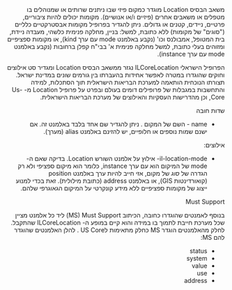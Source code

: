 <div dir="rtl" markdown="1">
משאב הבסיס Location מוגדר כמקום פיזי שבו ניתנים שרותים או שמנוהלים בו מטפלים או משאבים אחרים (פיזיים ו/או אנושיים). מקומות יכולים להיות ציבוריים, פרטיים, ניידים, קטנים או גדולים. ניתן להגדיר בפרופיל מקומות אבסטרקטיים כלליים ("סוגים" של מקומות) ללא כתובת, למשל: בניין, מחלקה פנימית כלשהי, מעבדה ניידת, בית המטופל, אמבולנס וכו' (נקבע באלמנט mode עם ערך kind), או מקומות ספציפיים ומזוהים בעלי כתובת, למשל מחלקה פנימית א' בבי"ח קפלן ברחובות (נקבע באלמנט mode עם ערך instance).

הפרופיל הישראלי ILCoreLocation נגזר ממשאב הבסיס Location ומגדיר סט אילוצים וחוקים שהוגדרו במטרה לאפשר אחידות בהעברתו בין גורמים שונים במדינת ישראל. תצורתו הנוכחית הותאמה למערכת הבריאות הישראלית תוך הסתכלות, למידה והתחשבות במגבלות של פרופילים דומים בעולם ובפרט על פרופיל Location מ- Us-Core, וכן מהדרישות העסקיות והאילוצים של מערכת הבריאות הישראלית.

שדות חובה

- name - השם של המקום . ניתן להגדיר שם אחד בלבד באלמנט זה. אם ישנם שמות נוספים או חלופיים, יש להזינם באלמנט alias (מערך).

אילוצים:

- il-location-mode- אילוץ על אלמנט השורש Location. בדיקה שאם ה-mode של המיקום הוא עם ערך instance, כלומר הוא מיקום ספציפי ולא רק הגדרה של _סוג_ של מקום, אזי חייב להיות ערך באלמנט position (קואורדינטות GIS), או באלמנט address (כתובת מילולית). זאת בכדי למנוע ייצוג של מקומות ספציפיים ללא מידע קונקרטי על המיקום הגאוגרפי שלהם.

Must Support

בנוסף לאמנטים שהוגדרו כחובה, הכיתוב MS) Must Support) ליד כל אלמנט מציין שכל מערכת חייבת לתמוך בו במידה והוא קיים במופע ה- ILCoreLocation שהתקבל. לחלק מהאלמנטים הוגדר MS כחלק מתאימות לUS Core . להלן האלמנטים שהוגדר להם MS:

- status
- system
- value
- use
- address
</div>